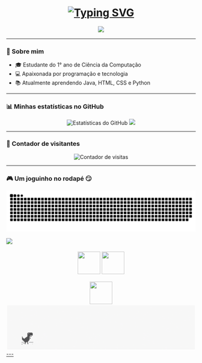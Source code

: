 <!--## Oii! Eu sou Nicole Guirardelli-->


<!--💻 1° ano de Ciência da Computação -->
<div align="center">
  <h1>
  <a href="https://git.io/typing-svg">
    <img src="https://readme-typing-svg.herokuapp.com?font=Fira+Code&size=30&duration=3000&pause=500&color=000000&center=true&vCenter=true&width=600&lines=Bem-vindo+ao+meu+perfil...;Eu+sou+Nicole+Guirardelli+!" alt="Typing SVG" />
  </a>
  </h1>
</div>



<p align="center">
  <img src="https://media.giphy.com/media/v1.Y2lkPTc5MGI3NjExZXY2NzZ5Z3BlcmR6YjQzN3lyeHd2c2xkN2k4ZXFwbXd6ZnpqYzdrMiZlcD12MV9naWZzX3NlYXJjaCZjdD1n/26AHONQ79FdWZhAI0/giphy.gif" width="300" />
</p>

---

### 🚀 Sobre mim
- 🎓 Estudante do 1° ano de Ciência da Computação
- 💻 Apaixonada por programação e tecnologia
- 📚 Atualmente aprendendo Java, HTML, CSS e Python

---

### 📊 Minhas estatísticas no GitHub
<p align="center">
 <img src="https://github-readme-stats.vercel.app/api?username=NicoleGuirardelli&show_icons=true&theme=radical" alt="Estatísticas do GitHub" height="165" />
  <img src="https://github-readme-stats.vercel.app/api/top-langs/?username=NicoleGuirardelli&layout=compact&theme=radical" height="165" />
</p>

---

### 🎯 Contador de visitantes
<p align="center">
  <img src="https://komarev.com/ghpvc/?username=NicoleGuirardelli&label=Visitantes&color=ff69b4&style=flat" alt="Contador de visitas" />
</p>

---

### 🎮 Um joguinho no rodapé 😏
<p align="center">
  <img src="https://raw.githubusercontent.com/Platane/snk/output/github-contribution-grid-snake.svg" alt="Snake animation" />
</p>

  <img display:inline-block src="https://github-readme-stats.vercel.app/api/top-langs/?username=NicoleGuirardelli&layout=donut&theme=highcontrast&hide_border=true&langs_count=8"/>
</div>
<br><br>
<div align="center">  

  <img src="https://cdn.jsdelivr.net/gh/devicons/devicon/icons/python/python-original.svg" width="60" height="60"/> 
  <img src="https://cdn.jsdelivr.net/gh/devicons/devicon/icons/java/java-original.svg" width="60" height="60" />
  <br>
 
  <br>
  <div align="center">
    <a href="https://www.linkedin.com/in/nicole-duarte-guirardelli-78a22737a/" target="blank"><img src="https://cdn.jsdelivr.net/gh/devicons/devicon/icons/linkedin/linkedin-original.svg" width="60" height="60"/>        
  </div>
</div>
<div align="center">

  
          

<img src="https://raw.githubusercontent.com/NicoleGuirardelli/NicoleGuirardelli/main/pageinternetGIF-ezgif.com-loop-count.gif" width="500px" />

</div>
---



          
  
